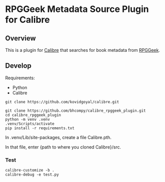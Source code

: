 # RPGGeek Metadata Source Plugin for Calibre

## Overview

This is a plugin for [Calibre](https://calibre-ebook.com/) that searches for book metadata from [RPGGeek](https://www.rpggeek.com/).

## Develop

Requirements:
- Python
- Calibre


```
git clone https://github.com/kovidgoyal/calibre.git

git clone https://github.com/bhcompy/calibre_rpggeek_plugin.git
cd calibre_rpggeek_plugin
python -m venv .venv
.venv/Scripts/activate
pip install -r requirements.txt
```

In .venv/Lib/site-packages, create a file Calibre.pth.

In that file, enter {path to where you cloned Calibre}/src.

### Test

```
calibre-customize -b .
calibre-debug -e test.py
```
